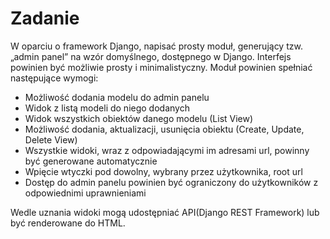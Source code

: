 # Zadanie

W oparciu o framework Django, napisać prosty moduł, generujący tzw. „admin panel” na wzór domyślnego, dostępnego w Django. Interfejs powinien być możliwie prosty i minimalistyczny. Moduł powinien spełniać następujące wymogi: 
- Możliwość dodania modelu do admin panelu 
- Widok z listą modeli do niego dodanych 
- Widok wszystkich obiektów danego modelu (List View) 
- Możliwość dodania, aktualizacji, usunięcia obiektu (Create, Update, Delete View) 
- Wszystkie widoki, wraz z odpowiadającymi im adresami url, powinny być generowane automatycznie 
- Wpięcie wtyczki pod dowolny, wybrany przez użytkownika, root url 
- Dostęp do admin panelu powinien być ograniczony do użytkowników z odpowiednimi uprawnieniami

Wedle uznania widoki mogą udostępniać API(Django REST Framework) lub być renderowane do HTML.
